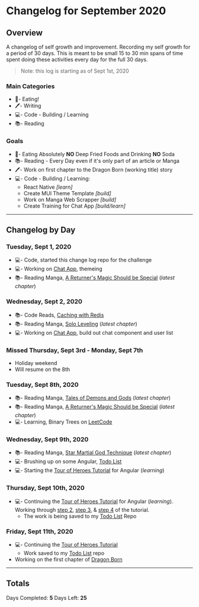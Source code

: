 # Changelog for September 2020

## Overview

A changelog of self growth and improvement. Recording my self growth for a period of 30 days. This is meant to be small 15 to 30 min spans of time spent doing these activities every day for the full 30 days.

> Note: this log is starting as of Sept 1st, 2020

### Main Categories

- 🍎- Eating!
- 🖊- Writing
- 💻- Code - Building / Learning
- 📚- Reading

### Goals

- 🍎- Eating Absolutely **NO** Deep Fried Foods and Drinking **NO** Soda
- 📚- Reading - Every Day even if it's only part of an article or Manga
- 🖊- Work on first chapter to the Dragon Born (working title) story
- 💻- Code - Building / Learning:
  - React Native _[learn]_
  - Create MUI Theme Template _[build]_
  - Work on Manga Web Scrapper _[build]_
  - Create Training for Chat App _[build/learn]_

---

## Changelog by Day

### Tuesday, Sept 1, 2020

- 💻- Code, started this change log repo for the challenge
- 💻- Working on [Chat App](https://github.com/myronschippers/chat-app-demo), themeing
- 📚- Reading Manga, [A Returner's Magic Should be Special](https://manganelo.com/manga/zu917722) (_latest chapter_)

### Wednesday, Sept 2, 2020

- 📚- Code Reads, [Caching with Redis](https://www.codementor.io/@brainyfarm/caching-with-redis-node-js-example-h6o9ii72i)
- 📚- Reading Manga, [Solo Leveling](https://manganelo.com/manga/pn918005) (_latest chapter_)
- 💻- Working on [Chat App](https://github.com/myronschippers/chat-app-demo), build out chat component and user list

### Missed Thursday, Sept 3rd - Monday, Sept 7th

- Holiday weekend
- Will resume on the 8th

### Tuesday, Sept 8th, 2020

- 📚- Reading Manga, [Tales of Demons and Gods](https://manganelo.com/manga/hyer5231574354229) (_latest chapter_)
- 📚- Reading Manga, [A Returner's Magic Should be Special](https://manganelo.com/manga/zu917722) (_latest chapter_)
- 💻- Learning, Binary Trees on [LeetCode](https://leetcode.com/explore/featured/card/top-interview-questions-easy/94/trees/555/)

### Wednesday, Sept 9th, 2020

- 📚- Reading Manga, [Star Martial God Technique](https://manganelo.com/manga/dtdc220351567737255) (_latest chapter_)
- 💻- Brushing up on some Angular, [Todo List](https://github.com/myronschippers/ang-todo-list)
- 💻- Starting the [Tour of Heroes Tutorial](https://angular.io/tutorial/toh-pt0) for Angular (_learning_)

### Thursday, Sept 10th, 2020

- 💻- Continuing the [Tour of Heroes Tutorial](https://angular.io/tutorial/toh-pt2) for Angular (_learning_). Working through [step 2](https://angular.io/tutorial/toh-pt2), [step 3](https://angular.io/tutorial/toh-pt3), & [step 4](https://angular.io/tutorial/toh-pt4) of the tutorial.
  - The work is being saved to my [Todo List](https://github.com/myronschippers/ang-todo-list) Repo

### Friday, Sept 11th, 2020

- 💻- Continuing the [Tour of Heroes Tutorial](https://angular.io/tutorial/toh-pt4)
  - Work saved to my [Todo List](https://github.com/myronschippers/ang-todo-list) repo
- Working on the first chapter of [Dragon Born](https://docs.google.com/document/d/1pg2ppQ2P12DnF0DVMgQyhgfD2YStzUblzkLQP41Kjhw/edit?usp=sharing)

---

## Totals

Days Completed: **5**
Days Left: **25**
